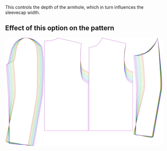 This controls the depth of the armhole, which in turn influences the sleevecap width.

## Effect of this option on the pattern

![This image shows the effect of this option by superimposing several variants that have a different value for this option](bent_armholedepthfactor_sample.svg "Effect of this option on the pattern")

